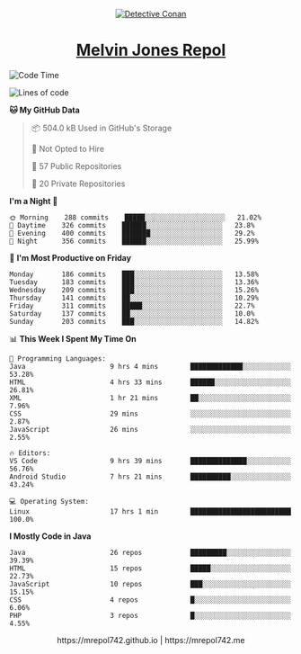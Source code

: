<p align="center">

<a href="https://mrepol742.github.io">
  <img alt="Detective Conan" src="https://mrepol742-gif-randomizer.vercel.app/api/" /> 
  </a> 
<h1 align="center"><a href="https://mrepol742.github.io/">Melvin Jones Repol</a></h1>
</p>

[comment]: <> (This is a automated generated Data from github action workflow)
[comment]: <> (START OF GENERATED DATA)

<!--START_SECTION:waka-->
![Code Time](http://img.shields.io/badge/Code%20Time-730%20hrs%2047%20mins-blue)

![Lines of code](https://img.shields.io/badge/From%20Hello%20World%20I%27ve%20Written-240%20Thousand%20lines%20of%20code-blue)

**🐱 My GitHub Data** 

> 📦 504.0 kB Used in GitHub's Storage 
 > 
> 🚫 Not Opted to Hire
 > 
> 📜 57 Public Repositories 
 > 
> 🔑 20 Private Repositories  
 > 
**I'm a Night 🦉** 

```text
🌞 Morning    288 commits    █████░░░░░░░░░░░░░░░░░░░░   21.02% 
🌆 Daytime    326 commits    ██████░░░░░░░░░░░░░░░░░░░   23.8% 
🌃 Evening    400 commits    ███████░░░░░░░░░░░░░░░░░░   29.2% 
🌙 Night      356 commits    ██████░░░░░░░░░░░░░░░░░░░   25.99%

```
📅 **I'm Most Productive on Friday** 

```text
Monday       186 commits    ███░░░░░░░░░░░░░░░░░░░░░░   13.58% 
Tuesday      183 commits    ███░░░░░░░░░░░░░░░░░░░░░░   13.36% 
Wednesday    209 commits    ███░░░░░░░░░░░░░░░░░░░░░░   15.26% 
Thursday     141 commits    ██░░░░░░░░░░░░░░░░░░░░░░░   10.29% 
Friday       311 commits    █████░░░░░░░░░░░░░░░░░░░░   22.7% 
Saturday     137 commits    ██░░░░░░░░░░░░░░░░░░░░░░░   10.0% 
Sunday       203 commits    ███░░░░░░░░░░░░░░░░░░░░░░   14.82%

```


📊 **This Week I Spent My Time On** 

```text
💬 Programming Languages: 
Java                     9 hrs 4 mins        █████████████░░░░░░░░░░░░   53.28% 
HTML                     4 hrs 33 mins       ██████░░░░░░░░░░░░░░░░░░░   26.81% 
XML                      1 hr 21 mins        ██░░░░░░░░░░░░░░░░░░░░░░░   7.96% 
CSS                      29 mins             ░░░░░░░░░░░░░░░░░░░░░░░░░   2.87% 
JavaScript               26 mins             ░░░░░░░░░░░░░░░░░░░░░░░░░   2.55%

🔥 Editors: 
VS Code                  9 hrs 39 mins       ██████████████░░░░░░░░░░░   56.76% 
Android Studio           7 hrs 21 mins       ██████████░░░░░░░░░░░░░░░   43.24%

💻 Operating System: 
Linux                    17 hrs 1 min        █████████████████████████   100.0%

```

**I Mostly Code in Java** 

```text
Java                     26 repos            █████████░░░░░░░░░░░░░░░░   39.39% 
HTML                     15 repos            █████░░░░░░░░░░░░░░░░░░░░   22.73% 
JavaScript               10 repos            ███░░░░░░░░░░░░░░░░░░░░░░   15.15% 
CSS                      4 repos             █░░░░░░░░░░░░░░░░░░░░░░░░   6.06% 
PHP                      3 repos             █░░░░░░░░░░░░░░░░░░░░░░░░   4.55%

```



<!--END_SECTION:waka-->

[comment]: <> (END OF GENERATED DATA)

<p align="center"> https://mrepol742.github.io | https://mrepol742.me </p>
